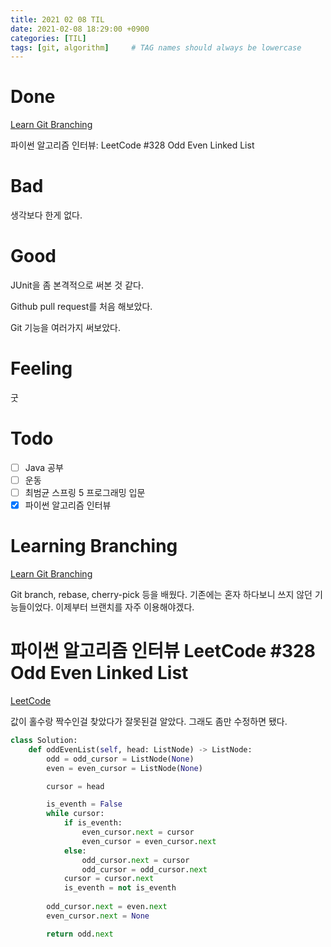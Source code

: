 ```yaml
---
title: 2021 02 08 TIL
date: 2021-02-08 18:29:00 +0900
categories: [TIL]
tags: [git, algorithm]     # TAG names should always be lowercase
---
```


# Done

[Learn Git Branching](https://learngitbranching.js.org/?locale=ko)

파이썬 알고리즘 인터뷰: LeetCode #328 Odd Even Linked List

# Bad

생각보다 한게 없다.

# Good

JUnit을 좀 본격적으로 써본 것 같다.

Github pull request를 처음 해보았다.

Git 기능을 여러가지 써보았다.

# Feeling

굿

# Todo

- [ ] Java 공부
- [ ] 운동
- [ ] 최범균 스프링 5 프로그래밍 입문
- [x] 파이썬 알고리즘 인터뷰

# Learning Branching

[Learn Git Branching](https://learngitbranching.js.org/?locale=ko)

Git branch, rebase, cherry-pick 등을 배웠다. 기존에는 혼자 하다보니 쓰지 않던 기능들이었다. 이제부터 브랜치를 자주 이용해야겠다.

# 파이썬 알고리즘 인터뷰 LeetCode #328 Odd Even Linked List

[LeetCode](https://leetcode.com/problems/odd-even-linked-list/)

값이 홀수랑 짝수인걸 찾았다가 잘못된걸 알았다. 그래도 좀만 수정하면 됐다.

```python
class Solution:
    def oddEvenList(self, head: ListNode) -> ListNode:
        odd = odd_cursor = ListNode(None)
        even = even_cursor = ListNode(None)

        cursor = head

        is_eventh = False
        while cursor:
            if is_eventh:
                even_cursor.next = cursor
                even_cursor = even_cursor.next
            else:
                odd_cursor.next = cursor
                odd_cursor = odd_cursor.next
            cursor = cursor.next
            is_eventh = not is_eventh
            
        odd_cursor.next = even.next
        even_cursor.next = None

        return odd.next
```

